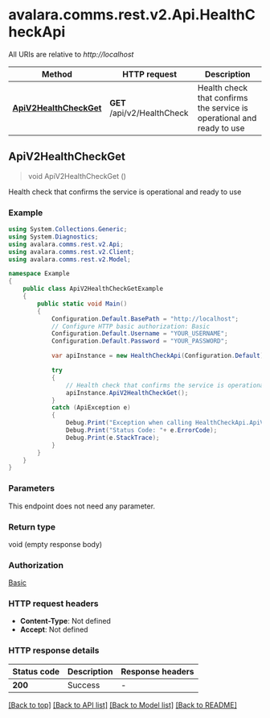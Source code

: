 # avalara.comms.rest.v2.Api.HealthCheckApi

All URIs are relative to *http://localhost*

Method | HTTP request | Description
------------- | ------------- | -------------
[**ApiV2HealthCheckGet**](HealthCheckApi.md#apiv2healthcheckget) | **GET** /api/v2/HealthCheck | Health check that confirms the service is operational and ready to use



## ApiV2HealthCheckGet

> void ApiV2HealthCheckGet ()

Health check that confirms the service is operational and ready to use

### Example

```csharp
using System.Collections.Generic;
using System.Diagnostics;
using avalara.comms.rest.v2.Api;
using avalara.comms.rest.v2.Client;
using avalara.comms.rest.v2.Model;

namespace Example
{
    public class ApiV2HealthCheckGetExample
    {
        public static void Main()
        {
            Configuration.Default.BasePath = "http://localhost";
            // Configure HTTP basic authorization: Basic
            Configuration.Default.Username = "YOUR_USERNAME";
            Configuration.Default.Password = "YOUR_PASSWORD";

            var apiInstance = new HealthCheckApi(Configuration.Default);

            try
            {
                // Health check that confirms the service is operational and ready to use
                apiInstance.ApiV2HealthCheckGet();
            }
            catch (ApiException e)
            {
                Debug.Print("Exception when calling HealthCheckApi.ApiV2HealthCheckGet: " + e.Message );
                Debug.Print("Status Code: "+ e.ErrorCode);
                Debug.Print(e.StackTrace);
            }
        }
    }
}
```

### Parameters

This endpoint does not need any parameter.

### Return type

void (empty response body)

### Authorization

[Basic](../README.md#Basic)

### HTTP request headers

- **Content-Type**: Not defined
- **Accept**: Not defined

### HTTP response details
| Status code | Description | Response headers |
|-------------|-------------|------------------|
| **200** | Success |  -  |

[[Back to top]](#)
[[Back to API list]](../README.md#documentation-for-api-endpoints)
[[Back to Model list]](../README.md#documentation-for-models)
[[Back to README]](../README.md)

